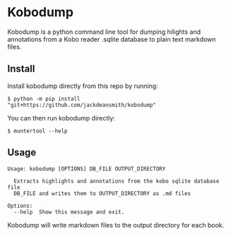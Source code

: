 # Kobodump 

Kobodump is a python command line tool for dumping hilights and annotations from a Kobo reader .sqlite database to plain text markdown files. 

## Install

Install kobodump directly from this repo by running: 

```
$ python -m pip install "git+https://github.com/jackdeansmith/kobodump"
```

You can then run kobodump directly:
```
$ muntertool --help
```

## Usage 

```
Usage: kobodump [OPTIONS] DB_FILE OUTPUT_DIRECTORY

  Extracts highlights and annotations from the kobo sqlite database file
  DB_FILE and writes them to OUTPUT_DIRECTORY as .md files

Options:
  --help  Show this message and exit.
```

Kobodump will write markdown files to the output directory for each book.
